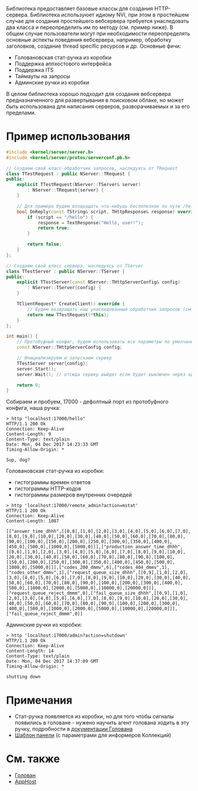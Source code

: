 Библиотека предоставляет базовые классы для создания HTTP-сервера. Библиотека используюет идиому NVI, при этом в проcтейшем случае для создания простейшего вебсервера требуется унаследовать два класса и переопределить им по методу (см. пример ниже). В общем случае пользователи могут при необходимости переопределять основные аспекты поведения вебсервера, например, обработку заголовков, создание thread specific ресурсов и др. Основные фичи:
  - Головановская стат-ручка из коробки
  - Поддержка аппхостового интерфейса
  - Поддержка ITS
  - Таймауты на запросы
  - Админские ручки из коробки

В целом библиотека хорошо подходит для создания вебсервера предназначенного для развертывания в поисковом облаке, но может быть использована для написания серверов, разворачиваемых и за его пределами.

# Пример использования
```cpp
#include <kernel/server/server.h>
#include <kernel/server/protos/serverconf.pb.h>

// Создаем свой класс-обработчик запросов, наследуясь от TRequest
class TTestRequest : public NServer::TRequest {
public:
    explicit TTestRequest(NServer::TServer& server)
        : NServer::TRequest{server} {
    }

    // Для примера будем возвращать что-нибудь бесполезное по пути /hello
    bool DoReply(const TString& script, THttpResponse& response) override {
        if (script == "/hello") {
            response = TextResponse("Hello, user!");
            return true;
        }

        return false;
    }
};

// Создаем свой класс сервера, наследуясь от TServer
class TTestServer : public NServer::TServer {
public:
    explicit TTestServer(const NServer::THttpServerConfig& config)
        : NServer::TServer{config} {
    }

    TClientRequest* CreateClient() override {
        // Будем возвращать наш унаследованный обработчик запросов (см. выше)
        return new TTestRequest(*this);
    }
};

int main() {
    // Протобуфный конфиг, будем использовать все параметры по умолчанию
    const NServer::THttpServerConfig config;

    // Инициализируем и запускаем сервер
    TTestServer server{config};
    server.Start();
    server.Wait(); // отсюда сервер выйдет если будет выключен через админскую ручку

    return 0;
}
```

Собираем и пробуем, 17000 - дефолтный порт из протобуфного конфига, наша ручка:
```
> http "localhost:17000/hello"
HTTP/1.1 200 Ok
Connection: Keep-Alive
Content-Length: 9
Content-Type: text/plain
Date: Mon, 04 Dec 2017 14:23:33 GMT
Timing-Allow-Origin: *

Sup, dog?
```

Головановская стат-ручка из коробки:
  - гистограммы времен ответов
  - гистограммы HTTP-кодов
  - гистограммы размеров внутренних очередей
```
> http 'localhost:17000/remote_admin?action=mstat'
HTTP/1.1 200 Ok
Connection: Keep-Alive
Content-Length: 1087

[["answer_time_dhhh",[[0,8],[1,0],[2,0],[3,0],[4,0],[5,0],[6,0],[7,0],[8,0],[9,0],[10,0],[20,0],[30,0],[40,0],[50,0],[60,0],[70,0],[80,0],[90,0],[100,0],[150,0],[200,0],[250,0],[300,0],[350,0],[400,0],[450,0],[500,0],[1000,0],[5000,0]]],["production_answer_time_dhhh",[[0,6],[1,0],[2,0],[3,0],[4,0],[5,0],[6,0],[7,0],[8,0],[9,0],[10,0],[20,0],[30,0],[40,0],[50,0],[60,0],[70,0],[80,0],[90,0],[100,0],[150,0],[200,0],[250,0],[300,0],[350,0],[400,0],[450,0],[500,0],[1000,0],[5000,0]]],["codes_200_dmmv",6],["codes_404_dmmv",1],["codes_other_dmmv",1],["request_queue_size_dhhh",[[0,9],[1,0],[2,0],[3,0],[4,0],[5,0],[6,0],[7,0],[8,0],[9,0],[10,0],[20,0],[30,0],[40,0],[50,0],[60,0],[70,0],[80,0],[90,0],[100,0],[200,0],[300,0],[400,0],[500,0],[1000,0],[2000,0],[5000,0],[10000,0],[20000,0]]],["request_queue_reject_dmmm",0],["fail_queue_size_dhhh",[[0,9],[1,0],[2,0],[3,0],[4,0],[5,0],[6,0],[7,0],[8,0],[9,0],[10,0],[20,0],[30,0],[40,0],[50,0],[60,0],[70,0],[80,0],[90,0],[100,0],[200,0],[300,0],[400,0],[500,0],[1000,0],[2000,0],[5000,0],[10000,0],[20000,0]]],["fail_queue_reject_dmmm",0]]
```

Админские ручки из коробки:
```
> http 'localhost:17000/admin?action=shutdown'
HTTP/1.1 200 Ok
Connection: Keep-Alive
Content-Length: 14
Content-Type: text/plain
Date: Mon, 04 Dec 2017 14:37:09 GMT
Timing-Allow-Origin: *

shutting down
```
# Примечания
  - Стат-ручка появляется из коробки, но для того чтобы сигналы появились в головане - нужено научить агент голована ходить в эту ручку, подробности в [документации Голована](https://wiki.yandex-team.ru/golovan)
  - [Шаблон панели](https://yasm.yandex-team.ru/template/panel/kernel_server/server_name=informers;itype=pdbinformers;prj=pdb/) (с параметрами для информеров Коллекций)

# См. также
  - [Голован](https://wiki.yandex-team.ru/golovan)
  - [AppHost](https://wiki.yandex-team.ru/serp/development/apphost/)


